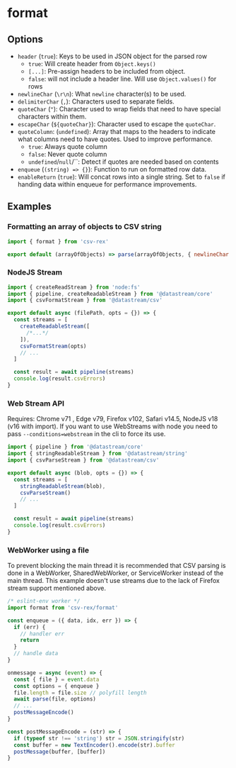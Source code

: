 # format

## Options

- `header` (`true`): Keys to be used in JSON object for the parsed row
  - `true`: Will create header from `Object.keys()`
  - `[...]`: Pre-assign headers to be included from object.
  - `false`: will not include a header line. Will use `Object.values()` for rows
- `newlineChar` (`\r\n`): What `newline` character(s) to be used.
- `delimiterChar` (`,`): Characters used to separate fields.
- `quoteChar` (`"`): Character used to wrap fields that need to have special characters within them.
- `escapeChar` (`${quoteChar}`): Character used to escape the `quoteChar`.
- `quoteColumn`: (`undefined`): Array that maps to the headers to indicate what columns need to have quotes. Used to improve performance.
  - `true`: Always quote column
  - `false`: Never quote column
  - `undefined`/`null`/``: Detect if quotes are needed based on contents
- `enqueue` (`(string) => {}`): Function to run on formatted row data.
- `enableReturn` (`true`): Will concat rows into a single string. Set to `false` if handing data within enqueue for performance improvements.

## Examples

### Formatting an array of objects to CSV string

```javascript
import { format } from 'csv-rex'

export default (arrayOfObjects) => parse(arrayOfObjects, { newlineChar: '\n' })
```

### NodeJS Stream

```javascript
import { createReadStream } from 'node:fs'
import { pipeline, createReadableStream } from '@datastream/core'
import { csvFormatStream } from '@datastream/csv'

export default async (filePath, opts = {}) => {
  const streams = [
    createReadableStream([
      /*...*/
    ]),
    csvFormatStream(opts)
    // ...
  ]

  const result = await pipeline(streams)
  console.log(result.csvErrors)
}
```

### Web Stream API

Requires: Chrome v71 , Edge v79, Firefox v102, Safari v14.5, NodeJS v18 (v16 with import). If you want to use WebStreams with node you need to pass `--conditions=webstream` in the cli to force its use.

```javascript
import { pipeline } from '@datastream/core'
import { stringReadableStream } from '@datastream/string'
import { csvParseStream } from '@datastream/csv'

export default async (blob, opts = {}) => {
  const streams = [
    stringReadableStream(blob),
    csvParseStream()
    // ...
  ]

  const result = await pipeline(streams)
  console.log(result.csvErrors)
}
```

### WebWorker using a file

To prevent blocking the main thread it is recommended that CSV parsing is done in a WebWorker, SharedWebWorker, or ServiceWorker instead of the main thread. This example doesn't use streams due to the lack of Firefox stream support mentioned above.

```javascript
/* eslint-env worker */
import format from 'csv-rex/format'

const enqueue = ({ data, idx, err }) => {
  if (err) {
    // handler err
    return
  }
  // handle data
}

onmessage = async (event) => {
  const { file } = event.data
  const options = { enqueue }
  file.length = file.size // polyfill length
  await parse(file, options)
  // ...
  postMessageEncode()
}

const postMessageEncode = (str) => {
  if (typeof str !== 'string') str = JSON.stringify(str)
  const buffer = new TextEncoder().encode(str).buffer
  postMessage(buffer, [buffer])
}
```
